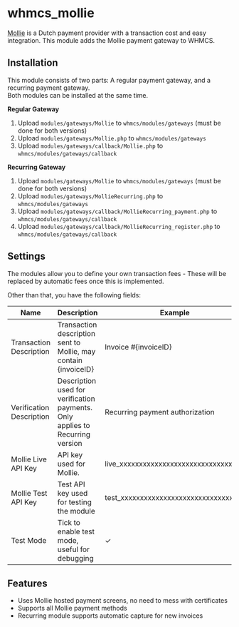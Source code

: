 # whmcs_mollie
[Mollie](https://www.mollie.com/) is a Dutch payment provider with a transaction cost and easy integration. This module adds the Mollie payment gateway to WHMCS.

## Installation
This module consists of two parts: A regular payment gateway, and a recurring payment gateway.  
Both modules can be installed at the same time.

**Regular Gateway**
1. Upload `modules/gateways/Mollie` to `whmcs/modules/gateways` (must be done for both versions)
2. Upload `modules/gateways/Mollie.php` to `whmcs/modules/gateways`
3. Upload `modules/gateways/callback/Mollie.php` to `whmcs/modules/gateways/callback`

**Recurring Gateway**
1. Upload `modules/gateways/Mollie` to `whmcs/modules/gateways` (must be done for both versions)
2. Upload `modules/gateways/MollieRecurring.php` to `whmcs/modules/gateways`
3. Upload `modules/gateways/callback/MollieRecurring_payment.php` to `whmcs/modules/gateways/callback`
4. Upload `modules/gateways/callback/MollieRecurring_register.php` to `whmcs/modules/gateways/callback`

## Settings
The modules allow you to define your own transaction fees - These will be replaced by automatic fees once this is implemented.

Other than that, you have the following fields:

| Name                     | Description                                                                   | Example                               |
|--------------------------|-------------------------------------------------------------------------------|---------------------------------------|
| Transaction Description  | Transaction description sent to Mollie, may contain {invoiceID}               | Invoice #{invoiceID}                  |
| Verification Description | Description used for verification payments. Only applies to Recurring version | Recurring payment authorization       |
| Mollie Live API Key      | API key used for Mollie.                                                      | live_xxxxxxxxxxxxxxxxxxxxxxxxxxxxxxxx |
| Mollie Test API Key      | Test API key used for testing the module                                      | test_xxxxxxxxxxxxxxxxxxxxxxxxxxxxxxxx |
| Test Mode                | Tick to enable test mode, useful for debugging                                | ✓                                     |

## Features

* Uses Mollie hosted payment screens, no need to mess with certificates
* Supports all Mollie payment methods
* Recurring module supports automatic capture for new invoices
